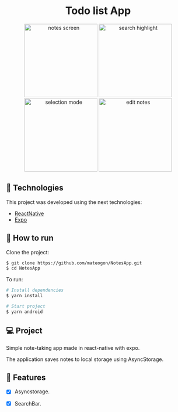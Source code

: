 <div align="center">
    <h1> Todo list App</h1>
</div>

<div align="center">
    <img style="width: 200px;" src="https://github.com/mateogon/NotesApp/blob/master/img/notes_screen.png?raw=true" alt="notes screen"/>
    <img style="width: 200px;" src="https://github.com/mateogon/NotesApp/blob/master/img/search_highlight.png?raw=true" alt="search highlight"/>
    <img style="width: 200px;" src="https://github.com/mateogon/NotesApp/blob/master/img/selection_mode.png?raw=true" alt="selection mode"/>
    <img style="width: 200px;" src="https://github.com/mateogon/NotesApp/blob/master/img/note_edit.png?raw=true" alt="edit notes"/>
</div>

## 🧪 Technologies

This project was developed using the next technologies:

- [ReactNative](https://reactnative.dev/)
- [Expo](https://expo.dev/)

## 🚀 How to run

Clone the project:

```bash
$ git clone https://github.com/mateogon/NotesApp.git
$ cd NotesApp
```

To run:

```bash
# Install dependencies
$ yarn install

# Start project
$ yarn android
```

## 💻 Project

Simple note-taking app made in react-native with expo.

The application saves notes to local storage using AsyncStorage.

## 🌟 Features

- [x] Asyncstorage.

- [x] SearchBar.

